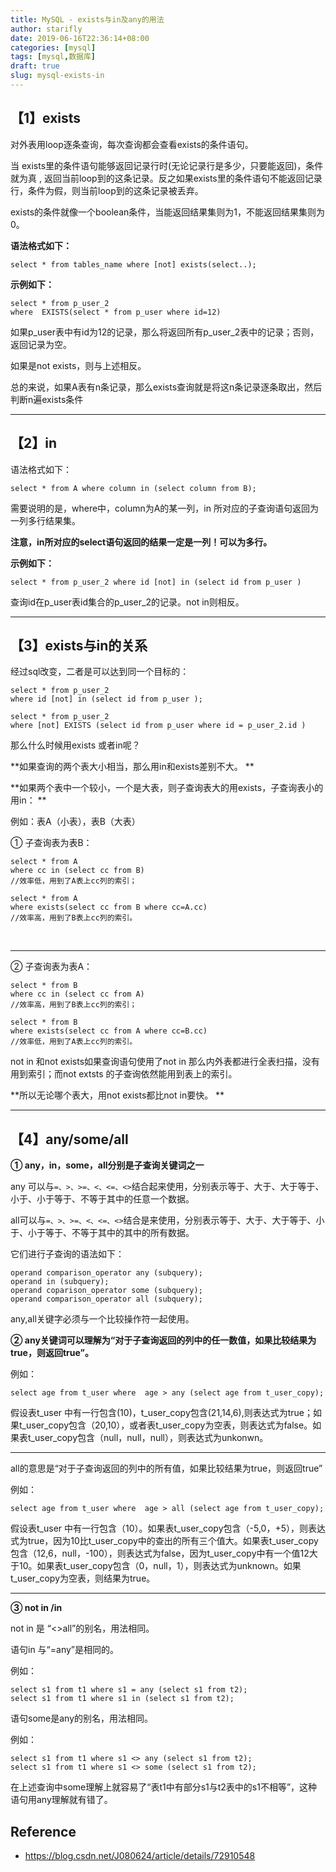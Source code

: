```yaml
---
title: MySQL - exists与in及any的用法
author: starifly
date: 2019-06-16T22:36:14+08:00
categories: [mysql]
tags: [mysql,数据库]
draft: true
slug: mysql-exists-in
---
```


**【1】exists**
-------------

对外表用loop逐条查询，每次查询都会查看exists的条件语句。

当 exists里的条件语句能够返回记录行时(无论记录行是多少，只要能返回)，条件就为真 , 返回当前loop到的这条记录。反之如果exists里的条件语句不能返回记录行，条件为假，则当前loop到的这条记录被丢弃。

exists的条件就像一个boolean条件，当能返回结果集则为1，不能返回结果集则为 0。

**语法格式如下：**

    select * from tables_name where [not] exists(select..);


**示例如下：**

    select * from p_user_2 
    where  EXISTS(select * from p_user where id=12)


如果p\_user表中有id为12的记录，那么将返回所有p\_user\_2表中的记录；否则，返回记录为空。

如果是not exists，则与上述相反。

总的来说，如果A表有n条记录，那么exists查询就是将这n条记录逐条取出，然后判断n遍exists条件

* * *

**【2】in**
---------

语法格式如下：

    select * from A where column in (select column from B);


需要说明的是，where中，column为A的某一列，in 所对应的子查询语句返回为一列多行结果集。

**注意，in所对应的select语句返回的结果一定是一列！可以为多行。**

**示例如下：**

    select * from p_user_2 where id [not] in (select id from p_user )


查询id在p\_user表id集合的p\_user\_2的记录。not in则相反。

* * *

**【3】exists与in的关系**
-------------------

经过sql改变，二者是可以达到同一个目标的：

    select * from p_user_2 
    where id [not] in (select id from p_user );
    
    select * from p_user_2 
    where [not] EXISTS (select id from p_user where id = p_user_2.id )


那么什么时候用exists 或者in呢？

\*\*如果查询的两个表大小相当，那么用in和exists差别不大。 \*\*

\*\*如果两个表中一个较小，一个是大表，则子查询表大的用exists，子查询表小的用in： \*\*

例如：表A（小表），表B（大表）

① 子查询表为表B：

    select * from A 
    where cc in (select cc from B) 
    //效率低，用到了A表上cc列的索引；
     
    select * from A 
    where exists(select cc from B where cc=A.cc) 
    //效率高，用到了B表上cc列的索引。 


​    

* * *

② 子查询表为表A：

    select * from B 
    where cc in (select cc from A) 
    //效率高，用到了B表上cc列的索引；
     
    select * from B 
    where exists(select cc from A where cc=B.cc) 
    //效率低，用到了A表上cc列的索引。


not in 和not exists如果查询语句使用了not in 那么内外表都进行全表扫描，没有用到索引；而not extsts 的子查询依然能用到表上的索引。

\*\*所以无论哪个表大，用not exists都比not in要快。 \*\*

* * *

**【4】any/some/all**
-------------------

**① any，in，some，all分别是子查询关键词之一**

any 可以与`=、>、>=、<、<=、<>`结合起来使用，分别表示等于、大于、大于等于、小于、小于等于、不等于其中的任意一个数据。

all可以与`=、>、>=、<、<=、<>`结合是来使用，分别表示等于、大于、大于等于、小于、小于等于、不等于其中的其中的所有数据。

它们进行子查询的语法如下：

    operand comparison_operator any (subquery);
    operand in (subquery);
    operand coparison_operator some (subquery);
    operand comparison_operator all (subquery);


any,all关键字必须与一个比较操作符一起使用。

**② any关键词可以理解为“对于子查询返回的列中的任一数值，如果比较结果为true，则返回true”。**

例如：

    select age from t_user where  age > any (select age from t_user_copy);


假设表t\_user 中有一行包含(10)，t\_user\_copy包含(21,14,6),则表达式为true；如果t\_user\_copy包含（20,10），或者表t\_user\_copy为空表，则表达式为false。如果表t\_user\_copy包含（null，null，null），则表达式为unkonwn。

* * *

all的意思是“对于子查询返回的列中的所有值，如果比较结果为true，则返回true”

例如：

    select age from t_user where  age > all (select age from t_user_copy);


假设表t\_user 中有一行包含（10）。如果表t\_user\_copy包含（-5,0，+5），则表达式为true，因为10比t\_user\_copy中的查出的所有三个值大。如果表t\_user\_copy包含（12,6，null，-100），则表达式为false，因为t\_user\_copy中有一个值12大于10。如果表t\_user\_copy包含（0，null，1），则表达式为unknown。如果t\_user\_copy为空表，则结果为true。

* * *

**③ not in /in**

not in 是 “<>all”的别名，用法相同。

语句in 与“=any”是相同的。

例如：

    select s1 from t1 where s1 = any (select s1 from t2);
    select s1 from t1 where s1 in (select s1 from t2);


语句some是any的别名，用法相同。

例如：

    select s1 from t1 where s1 <> any (select s1 from t2);
    select s1 from t1 where s1 <> some (select s1 from t2);


在上述查询中some理解上就容易了“表t1中有部分s1与t2表中的s1不相等”，这种语句用any理解就有错了。

## Reference

- <https://blog.csdn.net/J080624/article/details/72910548>
